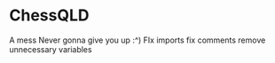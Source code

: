 # ChessQLD

A mess
Never gonna give you up :^)
FIx imports
fix comments
remove unnecessary variables